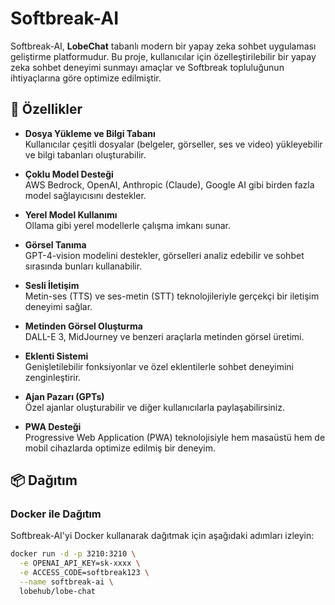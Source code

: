 # Softbreak-AI

Softbreak-AI, **LobeChat** tabanlı modern bir yapay zeka sohbet uygulaması geliştirme platformudur. Bu proje, kullanıcılar için özelleştirilebilir bir yapay zeka sohbet deneyimi sunmayı amaçlar ve Softbreak topluluğunun ihtiyaçlarına göre optimize edilmiştir.

## 🚀 Özellikler

- **Dosya Yükleme ve Bilgi Tabanı**  
  Kullanıcılar çeşitli dosyalar (belgeler, görseller, ses ve video) yükleyebilir ve bilgi tabanları oluşturabilir.

- **Çoklu Model Desteği**  
  AWS Bedrock, OpenAI, Anthropic (Claude), Google AI gibi birden fazla model sağlayıcısını destekler.

- **Yerel Model Kullanımı**  
  Ollama gibi yerel modellerle çalışma imkanı sunar.

- **Görsel Tanıma**  
  GPT-4-vision modelini destekler, görselleri analiz edebilir ve sohbet sırasında bunları kullanabilir.

- **Sesli İletişim**  
  Metin-ses (TTS) ve ses-metin (STT) teknolojileriyle gerçekçi bir iletişim deneyimi sağlar.

- **Metinden Görsel Oluşturma**  
  DALL-E 3, MidJourney ve benzeri araçlarla metinden görsel üretimi.

- **Eklenti Sistemi**  
  Genişletilebilir fonksiyonlar ve özel eklentilerle sohbet deneyimini zenginleştirir.

- **Ajan Pazarı (GPTs)**  
  Özel ajanlar oluşturabilir ve diğer kullanıcılarla paylaşabilirsiniz.

- **PWA Desteği**  
  Progressive Web Application (PWA) teknolojisiyle hem masaüstü hem de mobil cihazlarda optimize edilmiş bir deneyim.

## 📦 Dağıtım

### Docker ile Dağıtım

Softbreak-AI'yi Docker kullanarak dağıtmak için aşağıdaki adımları izleyin:

```bash
docker run -d -p 3210:3210 \
  -e OPENAI_API_KEY=sk-xxxx \
  -e ACCESS_CODE=softbreak123 \
  --name softbreak-ai \
  lobehub/lobe-chat
